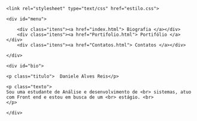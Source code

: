 <!DOCTYPE html>
<html>
<head>
	<meta charset="utf-8">
	<meta name="viewport" content="width=device-width, initial-scale=1">
	<title>Página inicial</title>

	<link rel="stylesheet" type="text/css" href="estilo.css">
</head>
<body >

	<div id="menu">

		<div class="itens"><a href="index.html"> Biografia </a></div>
		<div class="itens"><a href="Portifolio.html"> Portifólio </a></div>
		<div class="itens"><a href="Contatos.html"> Contatos </a></div>
		
	</div>

	<div id="bio">

	<p class="titulo"> 	Daniele Alves Reis</p>

	<p class="texto">
	Sou uma estudante de Análise e desenvolvimento de <br> sistemas, atuo com Front end e estou em busca de um <br> estágio. <br>
	</p>

	</div>

</body>

</html>
